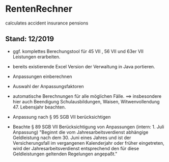 # RentenRechner
calculates accident insurance pensions


Stand: 12/2019
-----------------------------------------------

- ggf. komplettes Berechungstool für 45 VII , 56 VII und 63er VII Leistungen erarbeiten.


- bereits existierende Excel Version der Verwaltung in Java portieren.
- Anpassungen einberechnen
- Auswahl der Anpassungsfaktoren
- automatische Berechnungen für alle möglichen Fälle.
==> insbesondere hier auch Beendigung Schulausbildungen, Waisen, Witwenvollendung 47. Lebensjahr beachten.

- Anpassung nach § 95 SGB VII berücksichtigen

- Beachte § 89 SGB VII Berücksichtigung von Anpassungen (intern: 1. Juli Anpassung)
"Beginnt die vom Jahresarbeitsverdienst abhängige Geldleistung nach dem 30. Juni eines Jahres und ist der Versicherungsfall im vergangenen Kalenderjahr oder früher eingetreten, wird der Jahresarbeitsverdienst entsprechend den für diese Geldleistungen geltenden Regelungen angepaßt."

